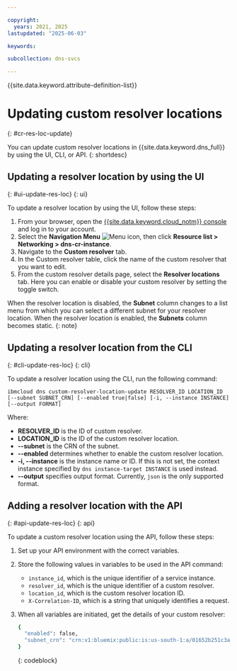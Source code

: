 ```yaml
---

copyright:
  years: 2021, 2025
lastupdated: "2025-06-03"

keywords:

subcollection: dns-svcs

---
```


{{site.data.keyword.attribute-definition-list}}

# Updating custom resolver locations
{: #cr-res-loc-update}

You can update custom resolver locations in {{site.data.keyword.dns_full}} by using the UI, CLI, or API.
{: shortdesc}

## Updating a resolver location by using the UI
{: #ui-update-res-loc}
{: ui}

To update a resolver location by using the UI, follow these steps: 

1. From your browser, open the [{{site.data.keyword.cloud_notm}} console](/login) and log in to your account.
1. Select the **Navigation Menu** ![Menu icon](../icons/icon_hamburger.svg), then click **Resource list > Networking > dns-cr-instance**.
1. Navigate to the **Custom resolver** tab.
1. In the Custom resolver table, click the name of the custom resolver that you want to edit.
1. From the custom resolver details page, select the **Resolver locations** tab. Here you can enable or disable your custom resolver by setting the toggle switch.

  When the resolver location is disabled, the **Subnet** column changes to a list menu from which you can select a different subnet for your resolver location. When the resolver location is enabled, the **Subnets** column becomes static.
  {: note}

## Updating a resolver location from the CLI
{: #cli-update-res-loc}
{: cli}

To update a resolver location using the CLI, run the following command:

`ibmcloud dns custom-resolver-location-update RESOLVER_ID LOCATION_ID [--subnet SUBNET_CRN] [--enabled true|false] [-i, --instance INSTANCE] [--output FORMAT]`

Where:

- **RESOLVER_ID** is the ID of custom resolver.
- **LOCATION_ID** is the ID of the custom resolver location.
- **--subnet** is the CRN of the subnet.
- **--enabled** determines whether to enable the custom resolver location.
- **-i, --instance** is the instance name or ID. If this is not set, the context instance specified by `dns instance-target INSTANCE` is used instead.
- **--output** specifies output format. Currently, `json` is the only supported format.

## Adding a resolver location with the API
{: #api-update-res-loc}
{: api}

To update a custom resolver location using the API, follow these steps:

1. Set up your API environment with the correct variables.
1. Store the following values in variables to be used in the API command:
    * `instance_id`, which is the unique identifier of a service instance.
    * `resolver_id`, which is the unique identifier of a custom resolver.
    * `location_id`, which is the custom resolver location ID.
    * `X-Correlation-ID`, which is a string that uniquely identifies a request.
1. When all variables are initiated, get the details of your custom resolver:

    ```sh
    {
      "enabled": false,
      "subnet_crn": "crn:v1:bluemix:public:is:us-south-1:a/01652b251c3ae2787110a995d8db0135::subnet:0716-b49ef064-0f89-4fb1-8212-135b12568f04"
    }
    ```
    {: codeblock}
